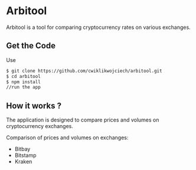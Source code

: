 # Arbitool

Arbitool is a tool for comparing cryptocurrency rates on various exchanges. 

## Get the Code

Use

```bash
$ git clone https://github.com/cwiklikwojciech/arbitool.git
$ cd arbitool
$ npm install
//run the app
```

## How it works ?

The application is designed to compare prices and volumes on cryptocurrency exchanges.

Comparison of prices and volumes on exchanges:
* Bitbay
* Bitstamp
* Kraken



